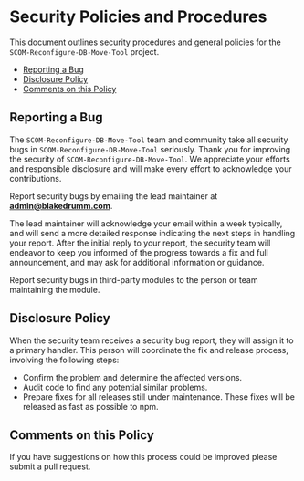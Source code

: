 # Security Policies and Procedures

This document outlines security procedures and general policies for the `SCOM-Reconfigure-DB-Move-Tool`
project.

  * [Reporting a Bug](#reporting-a-bug)
  * [Disclosure Policy](#disclosure-policy)
  * [Comments on this Policy](#comments-on-this-policy)

## Reporting a Bug

The `SCOM-Reconfigure-DB-Move-Tool` team and community take all security bugs in `SCOM-Reconfigure-DB-Move-Tool` seriously.
Thank you for improving the security of `SCOM-Reconfigure-DB-Move-Tool`. We appreciate your efforts and
responsible disclosure and will make every effort to acknowledge your
contributions.

Report security bugs by emailing the lead maintainer at **admin@blakedrumm.com**.

The lead maintainer will acknowledge your email within a week typically, and will send a
more detailed response indicating the next steps in handling
your report. After the initial reply to your report, the security team will
endeavor to keep you informed of the progress towards a fix and full
announcement, and may ask for additional information or guidance.

Report security bugs in third-party modules to the person or team maintaining
the module.

## Disclosure Policy

When the security team receives a security bug report, they will assign it to a
primary handler. This person will coordinate the fix and release process,
involving the following steps:

  * Confirm the problem and determine the affected versions.
  * Audit code to find any potential similar problems.
  * Prepare fixes for all releases still under maintenance. These fixes will be
    released as fast as possible to npm.

## Comments on this Policy

If you have suggestions on how this process could be improved please submit a
pull request.
